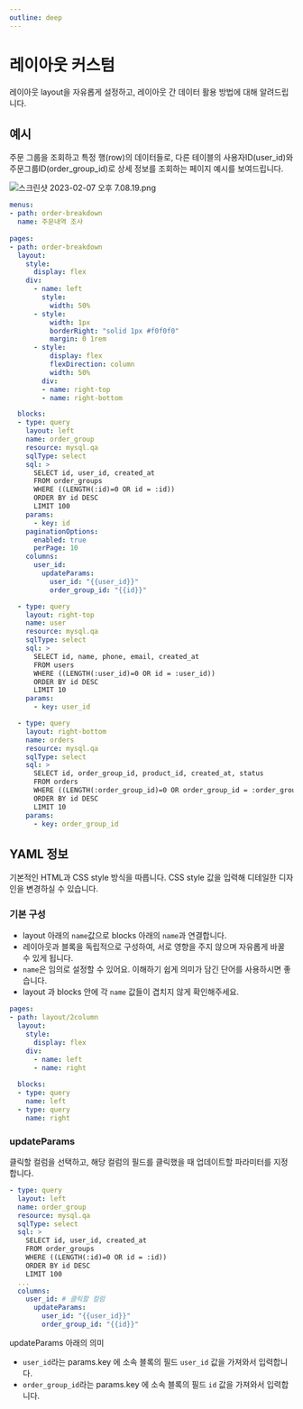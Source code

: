 ```yaml
---
outline: deep
---
```


# 레이아웃 커스텀

레이아웃 layout을 자유롭게 설정하고, 레이아웃 간 데이터 활용 방법에 대해 알려드립니다.

## 예시

주문 그룹을 조회하고 특정 행(row)의 데이터들로, 다른 테이블의 사용자ID(user_id)와 주문그룹ID(order_group_id)로 상세 정보를 조회하는 페이지 예시를 보여드립니다. 

![](https://imagedelivery.net/MHVC-FGTDyxApYeHyF29Tw/be872cf6-898b-4481-392c-fbaace293800/docs "스크린샷 2023-02-07 오후 7.08.19.png")

```yaml
menus:
- path: order-breakdown
  name: 주문내역 조사
  
pages:
- path: order-breakdown
  layout: 
    style:
      display: flex    
    div:
      - name: left 
        style: 
          width: 50%
      - style:
          width: 1px
          borderRight: "solid 1px #f0f0f0"
          margin: 0 1rem
      - style:
          display: flex
          flexDirection: column
          width: 50%
        div:
        - name: right-top
        - name: right-bottom 

  blocks:
  - type: query
    layout: left 
    name: order_group  
    resource: mysql.qa 
    sqlType: select 
    sql: >
      SELECT id, user_id, created_at
      FROM order_groups 
      WHERE ((LENGTH(:id)=0 OR id = :id))
      ORDER BY id DESC 
      LIMIT 100
    params:
      - key: id 
    paginationOptions: 
      enabled: true 
      perPage: 10 
    columns:
      user_id:
        updateParams:
          user_id: "{{user_id}}"
          order_group_id: "{{id}}"

  - type: query
    layout: right-top
    name: user
    resource: mysql.qa 
    sqlType: select 
    sql: >
      SELECT id, name, phone, email, created_at
      FROM users 
      WHERE ((LENGTH(:user_id)=0 OR id = :user_id))
      ORDER BY id DESC 
      LIMIT 10 
    params:
      - key: user_id 

  - type: query
    layout: right-bottom 
    name: orders
    resource: mysql.qa 
    sqlType: select 
    sql: >
      SELECT id, order_group_id, product_id, created_at, status 
      FROM orders 
      WHERE ((LENGTH(:order_group_id)=0 OR order_group_id = :order_group_id))
      ORDER BY id DESC 
      LIMIT 10 
    params:
      - key: order_group_id
```

## YAML 정보

기본적인 HTML과 CSS style 방식을 따릅니다. CSS style 값을 입력해 디테일한 디자인을 변경하실 수 있습니다. 

### 기본 구성

- layout 아래의 `name`값으로 blocks 아래의 `name`과 연결합니다. 
- 레이아웃과 블록을 독립적으로 구성하여, 서로 영향을 주지 않으며 자유롭게 바꿀 수 있게 됩니다. 
- `name`은 임의로 설정할 수 있어요. 이해하기 쉽게 의미가 담긴 단어를 사용하시면 좋습니다. 
- layout 과 blocks 안에 각 `name` 값들이 겹치지 않게 확인해주세요.  

```yaml
pages:
- path: layout/2column
  layout:
    style:
      display: flex 
    div:
      - name: left 
      - name: right
  
  blocks:
  - type: query
  	name: left 
  - type: query
  	name: right
```

### updateParams

클릭할 컬럼을 선택하고, 해당 컬럼의 필드를 클릭했을 때 업데이트할 파라미터를 지정합니다. 

```yaml
- type: query
  layout: left 
  name: order_group  
  resource: mysql.qa 
  sqlType: select 
  sql: >
    SELECT id, user_id, created_at
    FROM order_groups 
    WHERE ((LENGTH(:id)=0 OR id = :id))
    ORDER BY id DESC 
    LIMIT 100
  ...
  columns:
    user_id: # 클릭할 컬럼
      updateParams:
        user_id: "{{user_id}}"
        order_group_id: "{{id}}"
```

updateParams 아래의 의미

- `user_id`라는 params.key 에 소속 블록의 필드 `user_id` 값을 가져와서 입력합니다. 
- `order_group_id`라는 params.key 에 소속 블록의 필드 `id` 값을 가져와서 입력합니다.